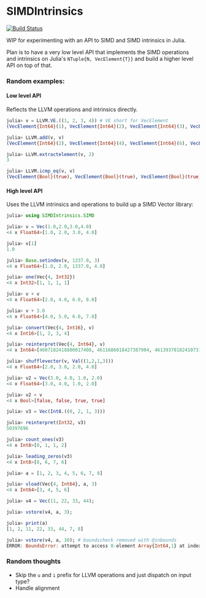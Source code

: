 # SIMDIntrinsics

[![Build Status](https://travis-ci.org/KristofferC/SIMDIntrinsics.jl.svg?branch=master)](https://travis-ci.org/KristofferC/SIMDIntrinsics.jl)

WIP for experimenting with an API to SIMD and SIMD intrinsics in Julia.

Plan is to have a very low level API that implements the SIMD operations and intrinsics on
Julia's `NTuple{N, VecElement{T}}` and build a higher level API on top of that.

### Random examples:

#### Low level API

Reflects the LLVM operations and intrinsics directly.

```jl
julia> v = LLVM.VE.((1, 2, 3, 4)) # VE short for VecElement
(VecElement{Int64}(1), VecElement{Int64}(2), VecElement{Int64}(3), VecElement{Int64}(4))

julia> LLVM.add(v, v)
(VecElement{Int64}(2), VecElement{Int64}(4), VecElement{Int64}(6), VecElement{Int64}(8))

julia> LLVM.extractelement(v, 2)
3

julia> LLVM.icmp_eq(v, v)
(VecElement{Bool}(true), VecElement{Bool}(true), VecElement{Bool}(true), VecElement{Bool}(true))
```


#### High level API

Uses the LLVM intrinsics and operations to build up a SIMD Vector library:

```julia
julia> using SIMDIntrinsics.SIMD

julia> v = Vec(1.0,2.0,3.0,4.0)
<4 x Float64>[1.0, 2.0, 3.0, 4.0]

julia> v[1]
1.0

julia> Base.setindex(v, 1337.0, 3)
<4 x Float64>[1.0, 2.0, 1337.0, 4.0]

julia> one(Vec{4, Int32})
<4 x Int32>[1, 1, 1, 1]

julia> v + v
<4 x Float64>[2.0, 4.0, 6.0, 8.0]

julia> v + 3.0
<4 x Float64>[4.0, 5.0, 6.0, 7.0]

julia> convert(Vec{4, Int16}, v)
<4 x Int16>[1, 2, 3, 4]

julia> reinterpret(Vec{4, Int64}, v)
<4 x Int64>[4607182418800017408, 4611686018427387904, 4613937818241073152, 4616189618054758400]

julia> shufflevector(v, Val((1,2,1,3)))
<4 x Float64>[2.0, 3.0, 2.0, 4.0]

julia> v2 = Vec(3.0, 4.0, 1.0, 2.0)
<4 x Float64>[3.0, 4.0, 1.0, 2.0]

julia> v2 < v
<4 x Bool>[false, false, true, true]

julia> v3 = Vec(Int8.((0, 2, 1, 3)))

julia> reinterpret(Int32, v3)
50397696

julia> count_ones(v3)
<4 x Int8>[0, 1, 1, 2]

julia> leading_zeros(v3)
<4 x Int8>[8, 6, 7, 6]

julia> a = [1, 2, 3, 4, 5, 6, 7, 8]

julia> vload(Vec{4, Int64}, a, 3)
<4 x Int64>[3, 4, 5, 6]

julia> v4 = Vec(11, 22, 33, 44);

julia> vstore(v4, a, 3);

julia> print(a)
[1, 2, 11, 22, 33, 44, 7, 8]

julia> vstore(v4, a, 10); # boundscheck removed with @inbounds
ERROR: BoundsError: attempt to access 8-element Array{Int64,1} at index [13]
```

### Random thoughts

- Skip the `u` and `i` prefix for LLVM operations and just dispatch on input type?
- Handle alignment
